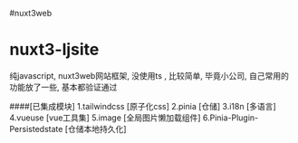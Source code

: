 #nuxt3web

# nuxt3-ljsite
纯javascript, nuxt3web网站框架, 
没使用ts , 比较简单, 
毕竟小公司,
自己常用的功能放了一些, 基本都验证通过



####[已集成模块]
1.tailwindcss   [原子化css]
2.pinia  [仓储]
3.i18n   [多语言]
4.vueuse [vue工具集]
5.image  [全局图片懒加载组件]
6.Pinia-Plugin-Persistedstate [仓储本地持久化]

